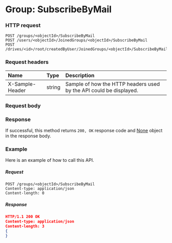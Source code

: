 # Group: SubscribeByMail


### HTTP request
```http
POST /groups/<objectId>/SubscribeByMail
POST /users/<objectId>/JoinedGroups/<objectId>/SubscribeByMail
POST /drives/<id>/root/createdByUser/JoinedGroups/<objectId>/SubscribeByMail

```
### Request headers
| Name       | Type | Description|
|:---------------|:--------|:----------|
| X-Sample-Header  | string  | Sample of how the HTTP headers used by the API could be displayed.|

### Request body

### Response
If successful, this method returns `200, OK` response code and [None](../resources/none.md) object in the response body.

### Example
Here is an example of how to call this API.
##### Request
```http
POST /groups/<objectId>/SubscribeByMail
Content-type: application/json
Content-length: 0
```
##### Response
```json
HTTP/1.1 200 OK
Content-type: application/json
Content-length: 3
{
}
```
<!-- uuid: 32cd2956-122d-4cb8-a868-9e64e7f3ab4e\n2015-10-09 15:14:08 UTC -->